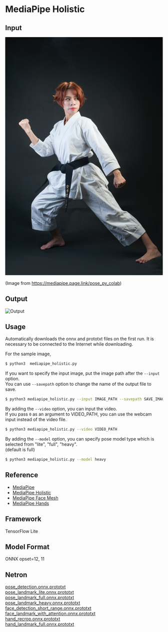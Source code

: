 # MediaPipe Holistic

## Input

![Input](demo.jpg)

(Image from https://mediapipe.page.link/pose_py_colab)

## Output

![Output](output.png)

## Usage
Automatically downloads the onnx and prototxt files on the first run.
It is necessary to be connected to the Internet while downloading.

For the sample image,
```bash
$ python3  mediapipe_holistic.py
```

If you want to specify the input image, put the image path after the `--input` option.  
You can use `--savepath` option to change the name of the output file to save.
```bash
$ python3 mediapipe_holistic.py --input IMAGE_PATH --savepath SAVE_IMAGE_PATH
```

By adding the `--video` option, you can input the video.   
If you pass `0` as an argument to VIDEO_PATH, you can use the webcam input instead of the video file.
```bash
$ python3 mediapipe_holistic.py --video VIDEO_PATH
```

By adding the `--model` option, you can specify pose model type which is selected from "lite", "full", "heavy".  
(default is full)
```bash
$ python3 mediapipe_holistic.py --model heavy
```

## Reference

- [MediaPipe](https://github.com/google/mediapipe)
- [MediaPipe Holistic](https://google.github.io/mediapipe/solutions/holistic.html)
- [MediaPipe Face Mesh](https://google.github.io/mediapipe/solutions/face_mesh.html)
- [MediaPipe Hands](https://google.github.io/mediapipe/solutions/hands.html)

## Framework

TensorFlow Lite

## Model Format

ONNX opset=12, 11

## Netron

[pose_detection.onnx.prototxt](https://netron.app/?url=https://storage.googleapis.com/ailia-models/mediapipe_pose_world_landmarks/pose_detection.onnx.prototxt)  
[pose_landmark_lite.onnx.prototxt](https://netron.app/?url=https://storage.googleapis.com/ailia-models/mediapipe_pose_world_landmarks/pose_landmark_lite.onnx.prototxt)  
[pose_landmark_full.onnx.prototxt](https://netron.app/?url=https://storage.googleapis.com/ailia-models/mediapipe_pose_world_landmarks/pose_landmark_full.onnx.prototxt)  
[pose_landmark_heavy.onnx.prototxt](https://netron.app/?url=https://storage.googleapis.com/ailia-models/mediapipe_pose_world_landmarks/pose_landmark_heavy.onnx.prototxt)  
[face_detection_short_range.onnx.prototxt](https://netron.app/?url=https://storage.googleapis.com/ailia-models/mediapipe_holistic/face_detection_short_range.onnx.prototxt)  
[face_landmark_with_attention.onnx.prototxt](https://netron.app/?url=https://storage.googleapis.com/ailia-models/mediapipe_holistic/face_landmark_with_attention.onnx.prototxt)  
[hand_recrop.onnx.prototxt](https://netron.app/?url=https://storage.googleapis.com/ailia-models/mediapipe_holistic/hand_recrop.onnx.prototxt)  
[hand_landmark_full.onnx.prototxt](https://netron.app/?url=https://storage.googleapis.com/ailia-models/mediapipe_holistic/hand_landmark_full.onnx.prototxt)
